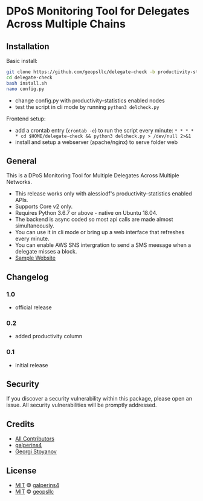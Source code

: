 # DPoS Monitoring Tool for Delegates Across Multiple Chains

## Installation

Basic install:
```sh
git clone https://github.com/geopsllc/delegate-check -b productivity-statistics
cd delegate-check
bash install.sh
nano config.py
```
- change config.py with productivity-statistics enabled nodes
- test the script in cli mode by running ```python3 delcheck.py```

Frontend setup:
- add a crontab entry (```crontab -e```) to run the script every minute:
```* * * * * cd $HOME/delegate-check && python3 delcheck.py > /dev/null 2>&1```
- install and setup a webserver (apache/nginx) to serve folder web

## General

This is a DPoS Monitoring Tool for Multiple Delegates Across Multiple Networks.
- This release works only with alessiodf's productivity-statistics enabled APIs.
- Supports Core v2 only.
- Requires Python 3.6.7 or above - native on Ubuntu 18.04.
- The backend is async coded so most api calls are made almost simultaneously.
- You can use it in cli mode or bring up a web interface that refreshes every minute. 
- You can enable AWS SNS intergration to send a SMS meesage when a delegate misses a block.
- [Sample Website](http://dashboard.geops.net)

## Changelog
### 1.0

- official release

### 0.2

- added productivity column

### 0.1

- initial release

## Security

If you discover a security vulnerability within this package, please open an issue. All security vulnerabilities will be promptly addressed.

## Credits

- [All Contributors](../../contributors)
- [galperins4](https://github.com/galperins4)
- [Georgi Stoyanov](https://github.com/geopsllc)

## License

- [MIT](LICENSE) © [galperins4](https://github.com/galperins4)
- [MIT](LICENSE) © [geopsllc](https://github.com/geopsllc)

